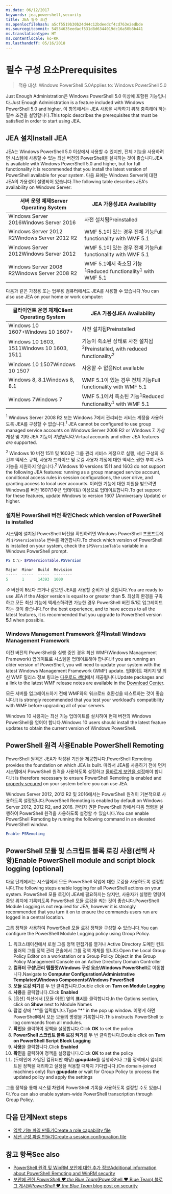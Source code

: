 ```yaml
---
ms.date: 06/12/2017
keywords: jea,powershell,security
title: JEA 필수 조건
ms.openlocfilehash: a5cf5519b30b24d44c12bdeedcf4cd763e2edbde
ms.sourcegitcommit: 54534635eedacf531d8d6344019dc16a50b8b441
ms.translationtype: HT
ms.contentlocale: ko-KR
ms.lasthandoff: 05/16/2018
---
```

# <a name="prerequisites"></a><span data-ttu-id="c133e-103">필수 구성 요소</span><span class="sxs-lookup"><span data-stu-id="c133e-103">Prerequisites</span></span>

> <span data-ttu-id="c133e-104">적용 대상: Windows PowerShell 5.0</span><span class="sxs-lookup"><span data-stu-id="c133e-104">Applies to: Windows PowerShell 5.0</span></span>

<span data-ttu-id="c133e-105">Just Enough Administration은 Windows PowerShell 5.0 이상에 포함된 기능입니다.</span><span class="sxs-lookup"><span data-stu-id="c133e-105">Just Enough Administration is a feature included with Windows PowerShell 5.0 and higher.</span></span>
<span data-ttu-id="c133e-106">이 항목에서는 JEA 사용을 시작하기 위해 충족해야 하는 필수 조건을 설명합니다.</span><span class="sxs-lookup"><span data-stu-id="c133e-106">This topic describes the prerequisites that must be satisfied in order to start using JEA.</span></span>

## <a name="install-jea"></a><span data-ttu-id="c133e-107">JEA 설치</span><span class="sxs-lookup"><span data-stu-id="c133e-107">Install JEA</span></span>

<span data-ttu-id="c133e-108">JEA는 Windows PowerShell 5.0 이상에서 사용할 수 있지만, 전체 기능을 사용하려면 시스템에 사용할 수 있는 최신 버전의 PowerShell을 설치하는 것이 좋습니다.</span><span class="sxs-lookup"><span data-stu-id="c133e-108">JEA is available with Windows PowerShell 5.0 and higher, but for full functionality it is recommended that you install the latest version of PowerShell available for your system.</span></span>
<span data-ttu-id="c133e-109">다음 표에는 Windows Server에 대한 JEA의 가용성이 설명되어 있습니다.</span><span class="sxs-lookup"><span data-stu-id="c133e-109">The following table describes JEA's availability on Windows Server:</span></span>

<span data-ttu-id="c133e-110">서버 운영 체제</span><span class="sxs-lookup"><span data-stu-id="c133e-110">Server Operating System</span></span>   | <span data-ttu-id="c133e-111">JEA 가용성</span><span class="sxs-lookup"><span data-stu-id="c133e-111">JEA Availability</span></span>
--------------------------|--------------------------------
<span data-ttu-id="c133e-112">Windows Server 2016</span><span class="sxs-lookup"><span data-stu-id="c133e-112">Windows Server 2016</span></span>       | <span data-ttu-id="c133e-113">사전 설치됨</span><span class="sxs-lookup"><span data-stu-id="c133e-113">Preinstalled</span></span>
<span data-ttu-id="c133e-114">Windows Server 2012 R2</span><span class="sxs-lookup"><span data-stu-id="c133e-114">Windows Server 2012 R2</span></span>    | <span data-ttu-id="c133e-115">WMF 5.1이 있는 경우 전체 기능</span><span class="sxs-lookup"><span data-stu-id="c133e-115">Full functionality with WMF 5.1</span></span>
<span data-ttu-id="c133e-116">Windows Server 2012</span><span class="sxs-lookup"><span data-stu-id="c133e-116">Windows Server 2012</span></span>       | <span data-ttu-id="c133e-117">WMF 5.1이 있는 경우 전체 기능</span><span class="sxs-lookup"><span data-stu-id="c133e-117">Full functionality with WMF 5.1</span></span>
<span data-ttu-id="c133e-118">Windows Server 2008 R2</span><span class="sxs-lookup"><span data-stu-id="c133e-118">Windows Server 2008 R2</span></span>    | <span data-ttu-id="c133e-119">WMF 5.1에서 축소된 기능<sup>1</sup></span><span class="sxs-lookup"><span data-stu-id="c133e-119">Reduced functionality<sup>1</sup> with WMF 5.1</span></span>

<span data-ttu-id="c133e-120">다음과 같은 가정용 또는 업무용 컴퓨터에서도 JEA를 사용할 수 있습니다.</span><span class="sxs-lookup"><span data-stu-id="c133e-120">You can also use JEA on your home or work computer:</span></span>

<span data-ttu-id="c133e-121">클라이언트 운영 체제</span><span class="sxs-lookup"><span data-stu-id="c133e-121">Client Operating System</span></span>   | <span data-ttu-id="c133e-122">JEA 가용성</span><span class="sxs-lookup"><span data-stu-id="c133e-122">JEA Availability</span></span>
--------------------------|-----------------------------------------------------
<span data-ttu-id="c133e-123">Windows 10 1607+</span><span class="sxs-lookup"><span data-stu-id="c133e-123">Windows 10 1607+</span></span>          | <span data-ttu-id="c133e-124">사전 설치됨</span><span class="sxs-lookup"><span data-stu-id="c133e-124">Preinstalled</span></span>
<span data-ttu-id="c133e-125">Windows 10 1603, 1511</span><span class="sxs-lookup"><span data-stu-id="c133e-125">Windows 10 1603, 1511</span></span>     | <span data-ttu-id="c133e-126">기능이 축소된 상태로 사전 설치됨<sup>2</sup></span><span class="sxs-lookup"><span data-stu-id="c133e-126">Preinstalled, with reduced functionality<sup>2</sup></span></span>
<span data-ttu-id="c133e-127">Windows 10 1507</span><span class="sxs-lookup"><span data-stu-id="c133e-127">Windows 10 1507</span></span>           | <span data-ttu-id="c133e-128">사용할 수 없음</span><span class="sxs-lookup"><span data-stu-id="c133e-128">Not available</span></span>
<span data-ttu-id="c133e-129">Windows 8, 8.1</span><span class="sxs-lookup"><span data-stu-id="c133e-129">Windows 8, 8.1</span></span>            | <span data-ttu-id="c133e-130">WMF 5.1이 있는 경우 전체 기능</span><span class="sxs-lookup"><span data-stu-id="c133e-130">Full functionality with WMF 5.1</span></span>
<span data-ttu-id="c133e-131">Windows 7</span><span class="sxs-lookup"><span data-stu-id="c133e-131">Windows 7</span></span>                 | <span data-ttu-id="c133e-132">WMF 5.1에서 축소된 기능<sup>1</sup></span><span class="sxs-lookup"><span data-stu-id="c133e-132">Reduced functionality<sup>1</sup> with WMF 5.1</span></span>

<span data-ttu-id="c133e-133"><sup>1</sup> Windows Server 2008 R2 또는 Windows 7에서 관리되는 서비스 계정을 사용하도록 JEA를 구성할 수 없습니다.</span><span class="sxs-lookup"><span data-stu-id="c133e-133"><sup>1</sup> JEA cannot be configured to use group managed service accounts on Windows Server 2008 R2 or Windows 7.</span></span>
<span data-ttu-id="c133e-134">가상 계정 및 기타 JEA 기능이 *지원됩니다*.</span><span class="sxs-lookup"><span data-stu-id="c133e-134">Virtual accounts and other JEA features *are* supported.</span></span>

<span data-ttu-id="c133e-135"><sup>2</sup> Windows 10 버전 1511 및 1603은 그룹 관리 서비스 계정으로 실행, 세션 구성의 조건부 액세스 규칙, 사용자 드라이브 및 로컬 사용자 계정에 대한 액세스 권한 부여 JEA 기능을 지원하지 않습니다.</span><span class="sxs-lookup"><span data-stu-id="c133e-135"><sup>2</sup> Windows 10 versions 1511 and 1603 do not support the following JEA features: running as a group managed service account, conditional access rules in session configurations, the user drive, and granting access to local user accounts.</span></span>
<span data-ttu-id="c133e-136">이러한 기능에 대한 지원을 받으려면 Windows를 버전 1607(1주년 업데이트) 이상으로 업데이트합니다.</span><span class="sxs-lookup"><span data-stu-id="c133e-136">To get support for these features, update Windows to version 1607 (Anniversary Update) or higher.</span></span>

### <a name="check-which-version-of-powershell-is-installed"></a><span data-ttu-id="c133e-137">설치된 PowerShell 버전 확인</span><span class="sxs-lookup"><span data-stu-id="c133e-137">Check which version of PowerShell is installed</span></span>

<span data-ttu-id="c133e-138">시스템에 설치된 PowerShell 버전을 확인하려면 Windows PowerShell 프롬프트에서 `$PSVersionTable` 변수를 확인합니다.</span><span class="sxs-lookup"><span data-stu-id="c133e-138">To check which version of PowerShell is installed on your system, check the `$PSVersionTable` variable in a Windows PowerShell prompt.</span></span>

```powershell
PS C:\> $PSVersionTable.PSVersion

Major  Minor  Build  Revision
-----  -----  -----  --------
5      1      14393  1000
```

<span data-ttu-id="c133e-139">*주* 버전이 **5**보다 크거나 같으면 JEA를 사용할 준비가 된 것입니다.</span><span class="sxs-lookup"><span data-stu-id="c133e-139">You are ready to use JEA if the *Major* version is equal to or greater than **5**.</span></span>
<span data-ttu-id="c133e-140">최상의 환경을 구축하고 모든 최신 기능에 액세스하려면 가능한 경우 PowerShell 버전 **5.1**로 업그레이드하는 것이 좋습니다.</span><span class="sxs-lookup"><span data-stu-id="c133e-140">For the best experience, and to have access to all the latest features, it is recommended that you upgrade to PowerShell version **5.1** when possible.</span></span>

### <a name="install-windows-management-framework"></a><span data-ttu-id="c133e-141">Windows Management Framework 설치</span><span class="sxs-lookup"><span data-stu-id="c133e-141">Install Windows Management Framework</span></span>

<span data-ttu-id="c133e-142">이전 버전의 PowerShell을 실행 중인 경우 최신 WMF(Windows Management Framework) 업데이트로 시스템을 업데이트해야 합니다.</span><span class="sxs-lookup"><span data-stu-id="c133e-142">If you are running an older version of PowerShell, you will need to update your system with the latest Windows Management Framework (WMF) update.</span></span>
<span data-ttu-id="c133e-143">업데이트 패키지 및 최신 WMF 릴리스 정보 링크는 [다운로드 센터](https://aka.ms/WMF5)에서 제공됩니다.</span><span class="sxs-lookup"><span data-stu-id="c133e-143">Update packages and a link to the latest WMF release notes are available in the [Download Center](https://aka.ms/WMF5).</span></span>

<span data-ttu-id="c133e-144">모든 서버를 업그레이드하기 전에 WMF와의 워크로드 호환성을 테스트하는 것이 좋습니다.</span><span class="sxs-lookup"><span data-stu-id="c133e-144">It is strongly recommended that you test your workload's compatibility with WMF before upgrading all of your servers.</span></span>

<span data-ttu-id="c133e-145">Windows 10 사용자는 최신 기능 업데이트를 설치하여 현재 버전의 Windows PowerShell을 얻어야 합니다.</span><span class="sxs-lookup"><span data-stu-id="c133e-145">Windows 10 users should install the latest feature updates to obtain the current version of Windows PowerShell.</span></span>

## <a name="enable-powershell-remoting"></a><span data-ttu-id="c133e-146">PowerShell 원격 사용</span><span class="sxs-lookup"><span data-stu-id="c133e-146">Enable PowerShell Remoting</span></span>

<span data-ttu-id="c133e-147">PowerShell 원격은 JEA가 작성된 기반을 제공합니다.</span><span class="sxs-lookup"><span data-stu-id="c133e-147">PowerShell Remoting provides the foundation on which JEA is built.</span></span>
<span data-ttu-id="c133e-148">따라서 JEA를 사용하기 전에 먼저 시스템에서 PowerShell 원격을 사용하도록 설정하고 [올바르게 보안을 설정](https://msdn.microsoft.com/powershell/scripting/setup/winrmsecurity)해야 합니다.</span><span class="sxs-lookup"><span data-stu-id="c133e-148">It is therefore necessary to ensure PowerShell Remoting is enabled and [properly secured](https://msdn.microsoft.com/powershell/scripting/setup/winrmsecurity) on your system before you can use JEA.</span></span>

<span data-ttu-id="c133e-149">Windows Server 2012, 2012 R2 및 2016에서는 PowerShell 원격이 기본적으로 사용하도록 설정됩니다.</span><span class="sxs-lookup"><span data-stu-id="c133e-149">PowerShell Remoting is enabled by default on Windows Server 2012, 2012 R2, and 2016.</span></span>
<span data-ttu-id="c133e-150">관리자 권한 PowerShell 창에서 다음 명령을 실행하여 PowerShell 원격을 사용하도록 설정할 수 있습니다.</span><span class="sxs-lookup"><span data-stu-id="c133e-150">You can enable PowerShell Remoting by running the following command in an elevated PowerShell window.</span></span>

```powershell
Enable-PSRemoting
```

## <a name="enable-powershell-module-and-script-block-logging-optional"></a><span data-ttu-id="c133e-151">PowerShell 모듈 및 스크립트 블록 로깅 사용(선택 사항)</span><span class="sxs-lookup"><span data-stu-id="c133e-151">Enable PowerShell module and script block logging (optional)</span></span>

<span data-ttu-id="c133e-152">다음 단계에서는 시스템에서 모든 PowerShell 작업에 대한 로깅을 사용하도록 설정합니다.</span><span class="sxs-lookup"><span data-stu-id="c133e-152">The following steps enable logging for all PowerShell actions on your system.</span></span>
<span data-ttu-id="c133e-153">PowerShell 모듈 로깅이 JEA에 필요하지는 않지만, 사용자가 실행한 명령이 중앙 위치에 기록되도록 PowerShell 모듈 로깅을 켜는 것이 좋습니다.</span><span class="sxs-lookup"><span data-stu-id="c133e-153">PowerShell Module Logging is not required for JEA, however it is strongly recommended that you turn it on to ensure the commands users run are logged in a central location.</span></span>

<span data-ttu-id="c133e-154">그룹 정책을 사용하여 PowerShell 모듈 로깅 정책을 구성할 수 있습니다.</span><span class="sxs-lookup"><span data-stu-id="c133e-154">You can configure the PowerShell Module Logging policy using Group Policy.</span></span>

1. <span data-ttu-id="c133e-155">워크스테이션에서 로컬 그룹 정책 편집기를 열거나 Active Directory 도메인 컨트롤러의 그룹 정책 관리 콘솔에서 그룹 정책 개체를 엽니다.</span><span class="sxs-lookup"><span data-stu-id="c133e-155">Open the Local Group Policy Editor on a workstation or a Group Policy Object in the Group Policy Management Console on an Active Directory Domain Controller</span></span>
2. <span data-ttu-id="c133e-156">**컴퓨터 구성\\관리 템플릿\\Windows 구성 요소\\Windows PowerShell**로 이동합니다.</span><span class="sxs-lookup"><span data-stu-id="c133e-156">Navigate to **Computer Configuration\\Administrative Templates\\Windows Components\\Windows PowerShell**</span></span>
3. <span data-ttu-id="c133e-157">**모듈 로깅 켜기**를 두 번 클릭합니다.</span><span class="sxs-lookup"><span data-stu-id="c133e-157">Double click on **Turn on Module Logging**</span></span>
4. <span data-ttu-id="c133e-158">**사용**을 클릭합니다.</span><span class="sxs-lookup"><span data-stu-id="c133e-158">Click **Enabled**</span></span>
5. <span data-ttu-id="c133e-159">[옵션] 섹션에서 [모듈 이름] 옆의 **표시**를 클릭합니다.</span><span class="sxs-lookup"><span data-stu-id="c133e-159">In the Options section, click on **Show** next to Module Names</span></span>
6. <span data-ttu-id="c133e-160">팝업 창에 "**\***"를 입력합니다.</span><span class="sxs-lookup"><span data-stu-id="c133e-160">Type "**\***" in the pop up window.</span></span> <span data-ttu-id="c133e-161">이렇게 하면 PowerShell에서 모든 모듈의 명령을 기록합니다.</span><span class="sxs-lookup"><span data-stu-id="c133e-161">This instructs PowerShell to log commands from all modules.</span></span>
7. <span data-ttu-id="c133e-162">**확인**을 클릭하여 정책을 설정합니다.</span><span class="sxs-lookup"><span data-stu-id="c133e-162">Click **OK** to set the policy</span></span>
8. <span data-ttu-id="c133e-163">**PowerShell 스크립트 블록 로깅 켜기**를 두 번 클릭합니다.</span><span class="sxs-lookup"><span data-stu-id="c133e-163">Double click on **Turn on PowerShell Script Block Logging**</span></span>
9. <span data-ttu-id="c133e-164">**사용**을 클릭합니다.</span><span class="sxs-lookup"><span data-stu-id="c133e-164">Click **Enabled**</span></span>
10. <span data-ttu-id="c133e-165">**확인**을 클릭하여 정책을 설정합니다.</span><span class="sxs-lookup"><span data-stu-id="c133e-165">Click **OK** to set the policy</span></span>
11. <span data-ttu-id="c133e-166">(도메인에 가입된 컴퓨터만 해당) **gpupdate**를 실행하거나 그룹 정책에서 업데이트된 정책을 처리하고 설정을 적용할 때까지 기다립니다.</span><span class="sxs-lookup"><span data-stu-id="c133e-166">(On domain-joined machines only) Run **gpupdate** or wait for Group Policy to process the updated policy and apply the settings</span></span>

<span data-ttu-id="c133e-167">그룹 정책을 통해 시스템 차원의 PowerShell 기록을 사용하도록 설정할 수도 있습니다.</span><span class="sxs-lookup"><span data-stu-id="c133e-167">You can also enable system-wide PowerShell transcription through Group Policy.</span></span>

## <a name="next-steps"></a><span data-ttu-id="c133e-168">다음 단계</span><span class="sxs-lookup"><span data-stu-id="c133e-168">Next steps</span></span>

- [<span data-ttu-id="c133e-169">역할 기능 파일 만들기</span><span class="sxs-lookup"><span data-stu-id="c133e-169">Create a role capability file</span></span>](role-capabilities.md)
- [<span data-ttu-id="c133e-170">세션 구성 파일 만들기</span><span class="sxs-lookup"><span data-stu-id="c133e-170">Create a session configuration file</span></span>](session-configurations.md)

## <a name="see-also"></a><span data-ttu-id="c133e-171">참고 항목</span><span class="sxs-lookup"><span data-stu-id="c133e-171">See also</span></span>

- [<span data-ttu-id="c133e-172">PowerShell 원격 및 WinRM 보안에 대한 추가 정보</span><span class="sxs-lookup"><span data-stu-id="c133e-172">Additional information about PowerShell Remoting and WinRM security</span></span>](https://msdn.microsoft.com/powershell/scripting/setup/winrmsecurity)
- [<span data-ttu-id="c133e-173">보안에 관한 *PowerShell ♥ the Blue Team*(PowerShell ♥ Blue Team) 블로그 게시물</span><span class="sxs-lookup"><span data-stu-id="c133e-173">*PowerShell ♥ the Blue Team* blog post on security</span></span>](https://blogs.msdn.microsoft.com/powershell/2015/06/09/powershell-the-blue-team/)